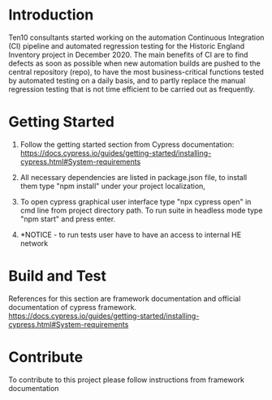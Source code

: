 # Introduction 
Ten10 consultants started working on the automation Continuous Integration (CI) pipeline and automated regression testing for the Historic England Inventory project in December 2020. The main benefits of CI are to find defects as soon as possible when new automation builds are pushed to the central repository (repo), to have the most business-critical functions tested by automated testing on a daily basis, and to partly replace the manual regression testing that is not time efficient to be carried out as frequently. 

# Getting Started
1.	Follow the getting started section from Cypress documentation:
    https://docs.cypress.io/guides/getting-started/installing-cypress.html#System-requirements
2.	All necessary dependencies are listed in package.json file, to install them type "npm install" under your project localization,
3.  To open cypress graphical user interface type "npx cypress open" in cmd line from project directory path. To run suite in headless mode type "npm start" and press enter.

4. *NOTICE - to run tests user have to have an access to internal HE network

# Build and Test
References for this section are framework documentation and official documentation of cypress framework.
https://docs.cypress.io/guides/getting-started/installing-cypress.html#System-requirements

# Contribute
To contribute to this project please follow instructions from framework documentation